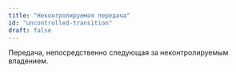 ```yaml
---
title: "Неконтролируемая передача"
id: "uncontrolled-transition"
draft: false
---
```


Передача, непосредственно следующая за неконтролируемым владением.